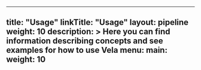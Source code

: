 
---
title: "Usage"
linkTitle: "Usage"
layout: pipeline
weight: 10
description: >
  Here you can find information describing concepts and see examples for how to use Vela
menu:
  main:
    weight: 10
---
